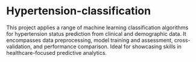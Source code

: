 # Hypertension-classification
This project applies a range of machine learning classification algorithms for hypertension status prediction from clinical and demographic data. It encompasses data preprocessing, model training and assessment, cross-validation, and performance comparison. Ideal for showcasing skills in healthcare-focused predictive analytics.
